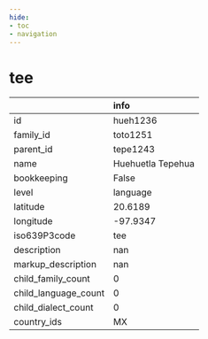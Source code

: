 ```yaml
---
hide:
- toc
- navigation
---
```

# tee
|                      | info              |
|:---------------------|:------------------|
| id                   | hueh1236          |
| family_id            | toto1251          |
| parent_id            | tepe1243          |
| name                 | Huehuetla Tepehua |
| bookkeeping          | False             |
| level                | language          |
| latitude             | 20.6189           |
| longitude            | -97.9347          |
| iso639P3code         | tee               |
| description          | nan               |
| markup_description   | nan               |
| child_family_count   | 0                 |
| child_language_count | 0                 |
| child_dialect_count  | 0                 |
| country_ids          | MX                |